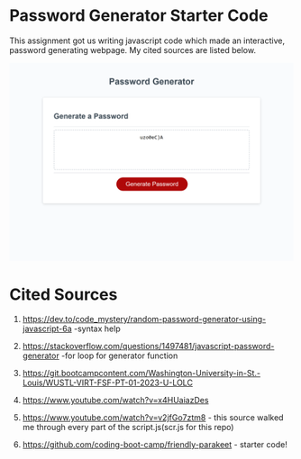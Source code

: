 # Password Generator Starter Code
This assignment got us writing javascript code which made an interactive, password generating webpage. My cited sources are listed below.

[![password-gen alt text](./Develop/gen.png)](./Develop/gen.png)

# Cited Sources
1. https://dev.to/code_mystery/random-password-generator-using-javascript-6a -syntax help

2. https://stackoverflow.com/questions/1497481/javascript-password-generator -for loop for generator function

3. https://git.bootcampcontent.com/Washington-University-in-St.-Louis/WUSTL-VIRT-FSF-PT-01-2023-U-LOLC 

4. https://www.youtube.com/watch?v=x4HUaiazDes 

5. https://www.youtube.com/watch?v=v2jfGo7ztm8 - this source walked me through every part of the script.js(scr.js for this repo)

6. https://github.com/coding-boot-camp/friendly-parakeet - starter code!